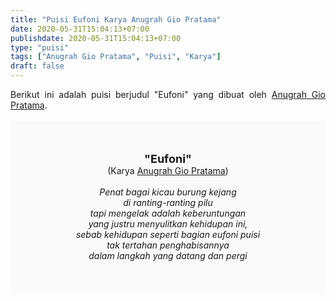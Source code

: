 ```yaml
---
title: "Puisi Eufoni Karya Anugrah Gio Pratama"
date: 2020-05-31T15:04:13+07:00
publishdate: 2020-05-31T15:04:13+07:00
type: "puisi"
tags: ["Anugrah Gio Pratama", "Puisi", "Karya"]
draft: false
---
```


<div dir="ltr" style="text-align: left;" trbidi="on"><div dir="ltr" style="text-align: left;" trbidi="on"><div style="text-align: justify;">Berikut ini adalah puisi berjudul "Eufoni" yang dibuat oleh <a href="https://ideide.id/puisi-anugrah-gio-pratama.html" target="_blank">Anugrah Gio Pratama</a>. </div><br /><div style="background: #FAFAFA; font-size: 14px; padding: 50px; text-align: center;"><span style="font-size: 18px;"><b>"Eufoni"</b></span><br />(Karya <a href="https://www.sekata.web.id/tags/anugrah-gio-pratama" target="_blank">Anugrah Gio Pratama</a>) <br /><br /><i>Penat bagai kicau burung kejang<br />
di ranting-ranting pilu<br />
tapi mengelak adalah keberuntungan<br />
yang justru menyulitkan kehidupan ini,<br />
sebab kehidupan seperti bagian eufoni puisi<br />
tak tertahan penghabisannya<br />
dalam langkah yang datang dan pergi</i></div></div></div>
